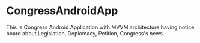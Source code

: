 # CongressAndroidApp
This is Congress Android Application with MVVM architecture having notice board about Legislation, Deplomacy, Petition, Congress's news. 
